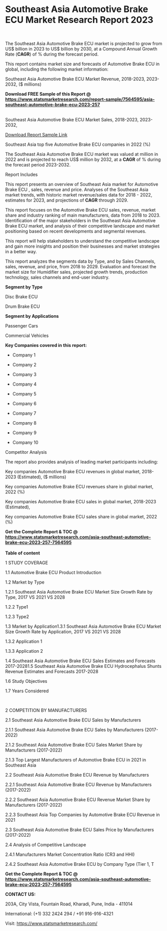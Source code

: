 <h1>Southeast Asia Automotive Brake ECU Market Research Report 2023</h1><br/><p>The Southeast Asia Automotive Brake ECU market is projected to grow from US$ billion in 2023 to US$ billion by 2030, at a Compound Annual Growth Rate (<strong>CAGR</strong>) of % during the forecast period.</p><p>
 
 This report contains market size and forecasts of Automotive Brake ECU in global, including the following market information:</p><p>
 
 Southeast Asia Automotive Brake ECU Market Revenue, 2018-2023, 2023-2032, ($ millions)</p><div><b>Download FREE Sample of this Report @ <a href="https://www.statsmarketresearch.com/download-free-sample/7564595/asia-southeast-automotive-brake-ecu-2023-257">https://www.statsmarketresearch.com/report-sample/7564595/asia-southeast-automotive-brake-ecu-2023-257</a></b></div><br><p>
 
 Southeast Asia Automotive Brake ECU Market Sales, 2018-2023, 2023-2032,</p><p><a href="https://www.statsmarketresearch.com/download-free-sample/7564595/asia-southeast-automotive-brake-ecu-2023-257">Download Report Sample Link</a></p><p>
 
 Southeast Asia top five Automotive Brake ECU companies in 2022 (%)</p><p>
 
 The Southeast Asia Automotive Brake ECU market was valued at million in 2022 and is projected to reach US$ million by 2032, at a <strong>CAGR</strong> of % during the forecast period 2023-2032.</p><p>
 
 Report Includes</p><p>
 
 This report presents an overview of Southeast Asia market for Automotive Brake ECU , sales, revenue and price. Analyses of the Southeast Asia market trends, with historic market revenue/sales data for 2018 - 2022, estimates for 2023, and projections of <strong>CAGR</strong> through 2029.</p><p>
 
 This report focuses on the Automotive Brake ECU sales, revenue, market share and industry ranking of main manufacturers, data from 2018 to 2023. Identification of the major stakeholders in the Southeast Asia Automotive Brake ECU market, and analysis of their competitive landscape and market positioning based on recent developments and segmental revenues.</p><p>
 
 This report will help stakeholders to understand the competitive landscape and gain more insights and position their businesses and market strategies in a better way.</p><p>
 
 This report analyzes the segments data by Type, and by Sales Channels, sales, revenue, and price, from 2018 to 2029. Evaluation and forecast the market size for Humidifier sales, projected growth trends, production technology, sales channels and end-user industry.</p><p>
 
  <strong>Segment by Type</strong></p><p>
 
 Disc Brake ECU</p><p>Drum Brake ECU</p><p>
 
 <strong> Segment <strong><strong>by Applications</strong></strong></strong></p><p>
 
 Passenger Cars</p><p>Commercial Vehicles</p><p><strong>Key Companies covered in this report:</strong></p><p>
 
 </p><ul><p></p><li>Company 1</li><p></p><li>Company 2</li><p></p><li>Company 3</li><p></p><li>Company 4</li><p></p><li>Company 5</li><p></p><li>Company 6</li><p></p><li>Company 7</li><p></p><li>Company 8</li><p></p><li>Company 9</li><p></p><li>Company 10</li><p></p></ul><p>Competitor Analysis</p><p>
 
 The report also provides analysis of leading market participants including:</p><p>
 
 Key companies Automotive Brake ECU revenues in global market, 2018-2023 (Estimated), ($ millions)</p><p>
 
 Key companies Automotive Brake ECU revenues share in global market, 2022 (%)</p><p>
 
 Key companies Automotive Brake ECU sales in global market, 2018-2023 (Estimated),</p><p>
 
 Key companies Automotive Brake ECU sales share in global market, 2022 (%)</p><div><b>Get the Complete Report & TOC @ <a href="https://www.statsmarketresearch.com/asia-southeast-automotive-brake-ecu-2023-257-7564595">https://www.statsmarketresearch.com/asia-southeast-automotive-brake-ecu-2023-257-7564595</a></b></div><br><b>Table of content</b><p>1 STUDY COVERAGE<br />
 
 1.1 Automotive Brake ECU Product Introduction<br />
 
 1.2 Market by Type<br />
 
 1.2.1 Southeast Asia Automotive Brake ECU Market Size Growth Rate by Type, 2017 VS 2021 VS 2028<br />
 
 1.2.2 Type1<br />
 
 1.2.3 Type2<br />
 
 1.3 Market by Application1.3.1 Southeast Asia Automotive Brake ECU Market Size Growth Rate by Application, 2017 VS 2021 VS 2028<br />
 
 1.3.2 Application 1<br />
 
 1.3.3 Application 2<br />
 
 1.4 Southeast Asia Automotive Brake ECU Sales Estimates and Forecasts 2017-20281.5 Southeast Asia Automotive Brake ECU Hydrocephalus Shunts Revenue Estimates and Forecasts 2017-2028<br />
 
 1.6 Study Objectives<br />
 
 1.7 Years Considered<br />
 
 <br />
 
 2 COMPETITION BY MANUFACTURERS<br />
 
 2.1 Southeast Asia Automotive Brake ECU Sales by Manufacturers<br />
 
 2.1.1 Southeast Asia Automotive Brake ECU Sales by Manufacturers (2017-2022)<br />
 
 2.1.2 Southeast Asia Automotive Brake ECU Sales Market Share by Manufacturers (2017-2022)<br />
 
 2.1.3 Top Largest Manufacturers of Automotive Brake ECU in 2021 in Southeast Asia<br />
 
 2.2 Southeast Asia Automotive Brake ECU Revenue by Manufacturers<br />
 
 2.2.1 Southeast Asia Automotive Brake ECU Revenue by Manufacturers (2017-2022)<br />
 
 2.2.2 Southeast Asia Automotive Brake ECU Revenue Market Share by Manufacturers (2017-2022)<br />
 
 2.2.3 Southeast Asia Top Companies by Automotive Brake ECU Revenue in 2021<br />
 
 2.3 Southeast Asia Automotive Brake ECU Sales Price by Manufacturers (2017-2022)<br />
 
 2.4 Analysis of Competitive Landscape<br />
 
 2.4.1 Manufacturers Market Concentration Ratio (CR3 and HHI)<br />
 
 2.4.2 Southeast Asia Automotive Brake ECU by Company Type (Tier 1, T<br><div><b>Get the Complete Report & TOC @ <a href="https://www.statsmarketresearch.com/asia-southeast-automotive-brake-ecu-2023-257-7564595">https://www.statsmarketresearch.com/asia-southeast-automotive-brake-ecu-2023-257-7564595</a></b></div></p>
 
 <b>CONTACT US:</b><br>
 
 203A, City Vista, Fountain Road, Kharadi, Pune, India - 411014 <br>
 
 International: (+1) 332 2424 294 / +91 916-916-4321<br>
 
 Visit: <a href="https://www.statsmarketresearch.com/">https://www.statsmarketresearch.com/</a>
 
 <br>
